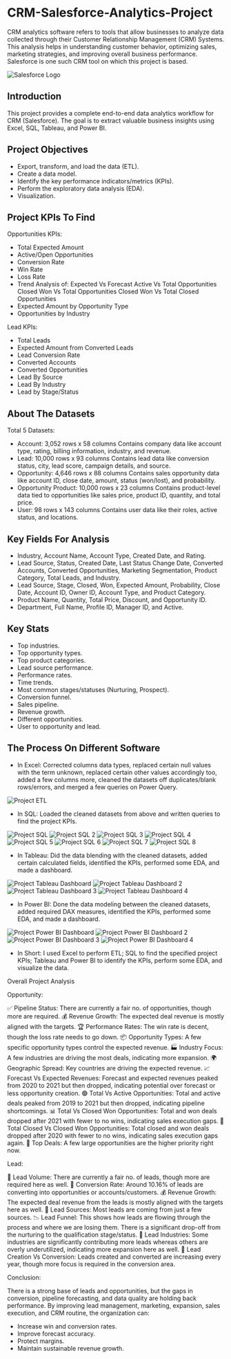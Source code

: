 # CRM-Salesforce-Analytics-Project
CRM analytics software refers to tools that allow businesses to analyze data collected through their Customer Relationship Management (CRM) Systems. This analysis helps in understanding customer behavior, optimizing sales, marketing strategies, and improving overall business performance. Salesforce is one such CRM tool on which this project is based.

![Salesforce Logo](https://github.com/user-attachments/assets/75c7bf0a-598c-4bb4-9280-e5d151ea08be)

## Introduction
This project provides a complete end-to-end data analytics workflow for CRM (Salesforce). The goal is to extract valuable business insights using Excel, SQL, Tableau, and Power BI.

## Project Objectives
- Export, transform, and load the data (ETL).
- Create a data model.
- Identify the key performance indicators/metrics (KPIs).
- Perform the exploratory data analysis (EDA).
- Visualization.

## Project KPIs To Find
Opportunities KPIs: 

- Total Expected Amount
- Active/Open Opportunities
- Conversion Rate
- Win Rate
- Loss Rate
- Trend Analysis of:
  Expected Vs Forecast
  Active Vs Total Opportunities
  Closed Won Vs Total Opportunities
  Closed Won Vs Total Closed Opportunities
- Expected Amount by Opportunity Type
- Opportunities by Industry

Lead KPIs: 

- Total Leads
- Expected Amount from Converted Leads 
- Lead Conversion Rate
- Converted Accounts
- Converted Opportunities
- Lead By Source
- Lead By Industry
- Lead by Stage/Status

## About The Datasets
Total 5 Datasets:

- Account: 3,052 rows x 58 columns
Contains company data like account type, rating, billing information, industry, and revenue.
- Lead: 10,000 rows x 93 columns
Contains lead data like conversion status, city, lead score, campaign details, and source.
- Opportunity: 4,646 rows x 88 columns
Contains sales opportunity data like account ID, close date, amount, status (won/lost), and probability.
- Opportunity Product: 10,000 rows x 23 columns
Contains product-level data tied to opportunities like sales price, product ID, quantity, and total price.
- User: 98 rows x 143 columns
Contains user data like their roles, active status, and locations.

## Key Fields For Analysis
- Industry, Account Name, Account Type, Created Date, and Rating.
- Lead Source, Status, Created Date, Last Status Change Date, Converted Accounts, Converted Opportunities, Marketing Segmentation, Product Category, Total Leads, and Industry.
- Lead Source, Stage, Closed, Won, Expected Amount, Probability, Close Date, Account ID, Owner ID, Account Type, and Product Category.
- Product Name, Quantity, Total Price, Discount, and Opportunity ID.
- Department, Full Name, Profile ID, Manager ID, and Active.

## Key Stats
- Top industries.
- Top opportunity types. 
- Top product categories.
- Lead source performance.
- Performance rates.
- Time trends.
- Most common stages/statuses (Nurturing, Prospect).
- Conversion funnel.
- Sales pipeline.
- Revenue growth.
- Different opportunities.
- User to opportunity and lead.

## The Process On Different Software
- In Excel: Corrected columns data types, replaced certain null values with the term unknown, replaced certain other values accordingly too, added a few columns more, cleaned the datasets off duplicates/blank rows/errors, and merged a few queries on Power Query.

![Project ETL](https://github.com/user-attachments/assets/7225b782-f0c6-4373-909b-5d10fabbdce9)

- In SQL: Loaded the cleaned datasets from above and written queries to find the project KPIs.

![Project SQL](https://github.com/user-attachments/assets/b52a19ab-b504-4bbd-8940-327ce5a6fc60)
![Project SQL 2](https://github.com/user-attachments/assets/4380e5d3-d230-4ea9-bc17-e67000813a30)
![Project SQL 3](https://github.com/user-attachments/assets/abfabefc-2398-4187-a45b-4063e4252d61)
![Project SQL 4](https://github.com/user-attachments/assets/ce03e4f4-7586-4177-9928-4c8a980ad58d)
![Project SQL 5](https://github.com/user-attachments/assets/339a5b30-a759-49c8-86c8-4bfe21ce140c)
![Project SQL 6](https://github.com/user-attachments/assets/ecfaa2c0-27ec-4b61-9aea-d514c175aa00)
![Project SQL 7](https://github.com/user-attachments/assets/d2dadc73-a642-43af-a63c-79980383e8a4)
![Project SQL 8](https://github.com/user-attachments/assets/b3fef9a0-d00b-4c38-82b8-881ff7807bd9)

- In Tableau: Did the data blending with the cleaned datasets, added certain calculated fields, identified the KPIs, performed some EDA, and made a dashboard.

![Project Tableau Dashboard](https://github.com/user-attachments/assets/f6954b2b-0004-4236-9702-de16b5b64fa7)
![Project Tableau Dashboard 2](https://github.com/user-attachments/assets/0515f325-7fa3-4854-a0fd-8c82a3b41310)
![Project Tableau Dashboard 3](https://github.com/user-attachments/assets/8c3b7e1b-0bcc-477d-9f49-99e054ccfa18)
![Project Tableau Dashboard 4](https://github.com/user-attachments/assets/5e47aa5e-9992-486e-853c-f92cb18eaa8d)

- In Power BI: Done the data modeling between the cleaned datasets, added required DAX measures, identified the KPIs, performed some EDA, and made a dashboard.

![Project Power BI Dashboard](https://github.com/user-attachments/assets/67c205a4-88a8-484c-a545-444d161560ab)
![Project Power BI Dashboard 2](https://github.com/user-attachments/assets/fb67d4b5-aa37-4149-9024-29e000c36ed2)
![Project Power BI Dashboard 3](https://github.com/user-attachments/assets/16203792-592c-4a64-b536-f9f09ecb5390)
![Project Power BI Dashboard 4](https://github.com/user-attachments/assets/8507b9f8-6598-4786-b9b7-363848fca2a4)

- In Short: I used Excel to perform ETL; SQL to find the specified project KPIs; Tableau and Power BI to identify the KPIs, perform some EDA, and visualize the data.

Overall Project Analysis

Opportunity:

✅ Pipeline Status: There are currently a fair no. of opportunities, though more are required.
💰 Revenue Growth: The expected deal revenue is mostly aligned with the targets.
🏆 Performance Rates: The win rate is decent, though the loss rate needs to go down.
📦 Opportunity Types: A few specific opportunity types control the expected revenue.
🏭 Industry Focus: A few industries are driving the most deals, indicating more expansion.
🌍 Geographic Spread: Key countries are driving the expected revenue.
📈 Forecast Vs Expected Revenues: Forecast and expected revenues peaked from 2020 to 2021 but then dropped, indicating potential over forecast or less opportunity creation.
🟢 Total Vs Active Opportunities: Total and active deals peaked from 2019 to 2021 but then dropped, indicating pipeline shortcomings.
📊 Total Vs Closed Won Opportunities: Total and won deals dropped after 2021 with fewer to no wins, indicating sales execution gaps.
🎯 Total Closed Vs Closed Won Opportunities: Total closed and won deals dropped after 2020 with fewer to no wins, indicating sales execution gaps again.
🥇 Top Deals: A few large opportunities are the higher priority right now.

Lead:

🔢 Lead Volume: There are currently a fair no. of leads, though more are required here as well. 
🔄 Conversion Rate: Around 10.16% of leads are converting into opportunities or accounts/customers.
💰 Revenue Growth: The expected deal revenue from the leads is mostly aligned with the targets here as well.
📣 Lead Sources: Most leads are coming from just a few sources.
📉 Lead Funnel: This shows how leads are flowing through the process and where we are losing them. There is a significant drop-off from the nurturing to the qualification stage/status. 
🧭 Lead Industries: Some industries are significantly contributing more leads whereas others are overly underutilized, indicating more expansion here as well. 
🎯 Lead Creation Vs Conversion: Leads created and converted are increasing every year, though more focus is required in the conversion area.

Conclusion:

There is a strong base of leads and opportunities, but the gaps in conversion, pipeline forecasting, and data quality are holding back performance. By improving lead management, marketing, expansion, sales execution, and CRM routine, the organization can:

- Increase win and conversion rates.
- Improve forecast accuracy.
- Protect margins.
- Maintain sustainable revenue growth.
